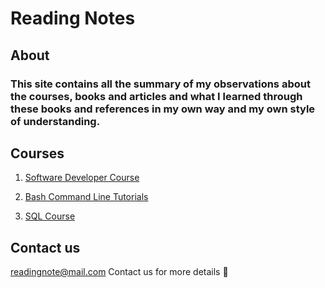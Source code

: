 # Reading Notes

## About 

### This site contains all the summary of my observations about the courses, books and articles and what I learned through these books and references in my own way and my own style of understanding.

## Courses

1. [Software Developer Course](./Software-Development-Course.md)

2. [Bash Command Line Tutorials](./CLI-Course.md)

3. [SQL Course](./SQL-Course.md)

## Contact us 
readingnote@mail.com Contact us for more details :email:

